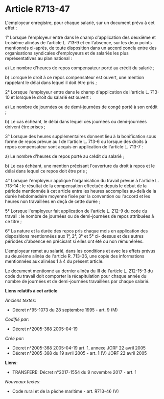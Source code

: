 # Article R713-47

L'employeur enregistre, pour chaque salarié, sur un document prévu à cet effet :

1° Lorsque l'employeur entre dans le champ d'application des deuxième et troisième alinéas de l'article L. 713-9 et en
l'absence, sur les deux points mentionnés ci-après, de toute disposition dans un accord conclu entre des organisations
syndicales d'employeurs et de salariés les plus représentatives au plan national :

a) Le nombre d'heures de repos compensateur porté au crédit du salarié ;

b) Lorsque le droit à ce repos compensateur est ouvert, une mention rappelant le délai dans lequel il doit être pris ;

2° Lorsque l'employeur entre dans le champ d'application de l'article L. 713-10 et lorsque le droit du salarié est ouvert :

a) Le nombre de journées ou de demi-journées de congé porté à son crédit ;

b) Le cas échéant, le délai dans lequel ces journées ou demi-journées doivent être prises ;

3° Lorsque des heures supplémentaires donnent lieu à la bonification sous forme de repos prévue au I de l'article L. 713-6 ou
lorsque des droits à repos compensateur sont acquis en application de l'article L. 713-7 :

a) Le nombre d'heures de repos porté au crédit du salarié ;

b) Le cas échéant, une mention précisant l'ouverture du droit à repos et le délai dans lequel ce repos doit être pris ;

4° Lorsque l'employeur applique l'organisation du travail prévue à l'article L. 713-14 : le résultat de la compensation
effectuée depuis le début de la période mentionnée à cet article entre les heures accomplies au-delà de la durée hebdomadaire
moyenne fixée par la convention ou l'accord et les heures non travaillées en deçà de cette durée ;

5° Lorsque l'employeur fait application de l'article L. 212-9 du code du travail : le nombre de journées ou de demi-journées
de repos attribuées à ce titre ;

6° La nature et la durée des repos pris chaque mois en application des dispositions mentionnées aux 1°, 2°, 3° et 5° ci-
dessus et des autres périodes d'absence en précisant si elles ont été ou non rémunérées.

L'employeur remet au salarié, dans les conditions et avec les effets prévus au deuxième alinéa de l'article R. 713-36, une
copie des informations mentionnées aux alinéas 1 à 4 du présent article.

Le document mentionné au dernier alinéa du III de l'article L. 212-15-3 du code du travail doit comporter la récapitulation
pour chaque année du nombre de journées et de demi-journées travaillées par chaque salarié.

**Liens relatifs à cet article**

_Anciens textes_:

  - Décret n°95-1073 du 28 septembre 1995 - art. 9 (M)

_Codifié par_:

  - Décret n°2005-368 2005-04-19

_Créé par_:

  - Décret n°2005-368 2005-04-19 art. 1, annexe JORF 22 avril 2005
  - Décret n°2005-368 du 19 avril 2005 - art. 1 (V) JORF 22 avril 2005

**Liens**:

  - TRANSFERE: Décret n°2017-1554 du 9 novembre 2017 - art. 1

_Nouveaux textes_:

  - Code rural et de la pêche maritime - art. R713-46 (V)
